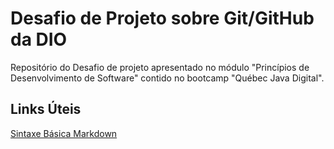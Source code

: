 # Desafio de Projeto sobre Git/GitHub da DIO
Repositório do Desafio de projeto apresentado no módulo "Princípios de Desenvolvimento de Software" contido no bootcamp "Québec Java Digital".

## Links Úteis
[Sintaxe Básica Markdown](https://www.markdownguide.org/basic-syntax/)
